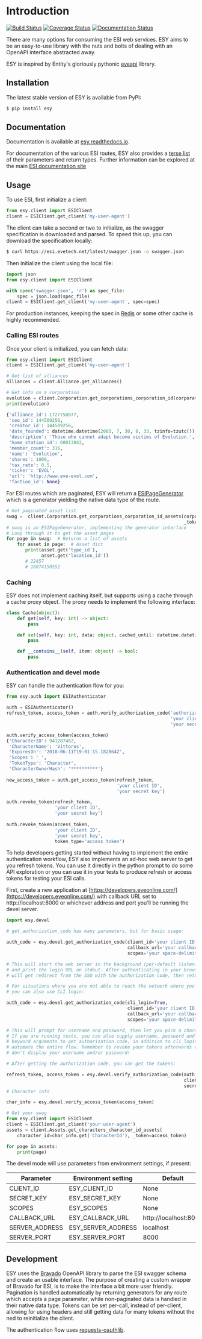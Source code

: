 # Introduction

[![Build Status](https://travis-ci.org/kriberg/esy.svg?branch=master)](https://travis-ci.org/kriberg/esy)
[![Coverage Status](https://coveralls.io/repos/github/kriberg/esy/badge.svg?branch=master)](https://coveralls.io/github/kriberg/esy?branch=master)
[![Documentation Status](https://readthedocs.org/projects/esy/badge/?version=latest)](https://esy.readthedocs.io/en/latest/?badge=latest)

There are many options for consuming the ESI web services. ESY aims to be an easy-to-use library with the nuts and 
bolts of dealing with an OpenAPI interface abstracted away. 

ESY is inspired by Entity's gloriously pythonic [eveapi](https://github.com/ntt/eveapi/) library. 

## Installation

The latest stable version of ESY is available from PyPI:
```bash
$ pip install esy
```

## Documentation

Documentation is available at [esy.readthedocs.io](https://esy.readthedocs.io/en/latest/).

For documentation of the various ESI routes, ESY also provides a 
[terse list](https://esy.readthedocs.io/en/latest/source/esi.html) of their parameters and return types. Further
information can be explored at the main [ESI documentation site](https://esi.evetech.net/ui)

## Usage

To use ESI, first initialize a client:

```python
from esy.client import ESIClient
client = ESIClient.get_client('my-user-agent')
```

The client can take a second or two to initialize, as the swagger specification is downloaded and parsed. To speed this
up, you can download the specification locally:

```bash
$ curl https://esi.evetech.net/latest/swagger.json -o swagger.json
```

Then initialize the client using the local file:

```python
import json
from esy.client import ESIClient

with open('swagger.json', 'r') as spec_file:
    spec = json.load(spec_file)
client = ESIClient.get_client('my-user-agent', spec=spec)
```

For production instances, keeping the spec in [Redis](https://redis.io) or some other cache is highly recommended.

### Calling ESI routes

Once your client is initialized, you can fetch data:

```python
from esy.client import ESIClient
client = ESIClient.get_client('my-user-agent')

# Get list of alliances
alliances = client.Alliance.get_alliances()

# Get info on a corporation
evolution = client.Corporation.get_corporations_corporation_id(corporation_id=144749962)
print(evolution)

{'alliance_id': 1727758877, 
 'ceo_id': 144509256, 
 'creator_id': 144509256, 
 'date_founded': datetime.datetime(2003, 7, 30, 8, 33, tzinfo=tzutc()), 
 'description': 'Those who cannot adapt become victims of Evolution.', 
 'home_station_id': 60013843, 
 'member_count': 316, 
 'name': 'Evolution', 
 'shares': 1000, 
 'tax_rate': 0.5, 
 'ticker': 'EVOL', 
 'url': 'http://www.eve-evol.com', 
 'faction_id': None}
```

For ESI routes which are paginated, ESY will return a [ESIPageGenerator](source/modules.html#esy.client.ESIPageGenerator) which is a generator yielding the 
native data type of the route.   

```python
# Get paginated asset list
swag =  client.Corporation.get_corporations_corporation_id_assets(corporation_id=144749962,
                                                                  _token='esi token')
# swag is an ESIPageGenerator, implementing the generator interface
# Loop through it to get the asset pages
for page in swag:  # Returns a list of assets
    for asset in page:  # Asset dict 
       print(asset.get('type_id'),
             asset.get('location_id'))
       # 22457
       # 16074150552
```

### Caching

ESY does not implement caching itself, but supports using a cache through a cache proxy object. The proxy needs
to implement the following interface:

```python
class Cache(object):    
    def get(self, key: int) -> object: 
        pass

    def set(self, key: int, data: object, cached_until: datetime.datetime):
        pass

    def __contains__(self, item: object) -> bool:
        pass
```

### Authentication and devel mode

ESY can handle the authentication flow for you:

```python
from esy.auth import ESIAuthenticator

auth = ESIAuthenticator()
refresh_token, access_token = auth.verify_authorization_code('authorization code from esi',
                                                             'your client ID',
                                                             'your secret key')

auth.verify_access_token(access_token)
{'CharacterID': 941287462,
 'CharacterName': 'Vittoros',
 'ExpiresOn': '2018-06-11T19:01:15.182864Z',
 'Scopes': ' ',
 'TokenType': 'Character',
 'CharacterOwnerHash': '**********'}
 
new_access_token = auth.get_access_token(refresh_token, 
                                         'your client ID', 
                                         'your secret key')

auth.revoke_token(refresh_token,
                  'your client ID', 
                  'your secret key')
                  
auth.revoke_token(access_token,
                  'your client ID', 
                  'your secret key',
                  token_type='access_token')
```

To help developers getting started without having to implement the entire authentication
workflow, ESY also implements an ad-hoc web server to get you refresh tokens. You can use
it directly in the python prompt to do some API exploration or you can use it in your tests
to produce refresh or access tokens for testing your ESI calls.

First, create a new application at [https://developers.eveonline.com/](https://developers.eveonline.com/)
with callback URL set to http://localhost:8000 or whichever address and port you'll be 
running the devel server.

```python
import esy.devel

# get_authorization_code has many parameters, but for basic usage:

auth_code = esy.devel.get_authorization_code(client_id='your client ID',
                                             callback_url='your callback URL', 
                                             scopes='your space-delimited scopes')

# This will start the web server in the background (per-default listening on localhost:8000)
# and print the login URL on stdout. After authenticating in your browser, the web server 
# will get redirect from the SSO with the authorization code, then return that.

# For situations where you are not able to reach the network where you are running ESY, 
# you can also use CLI login: 

auth_code = esy.devel.get_authorization_code(cli_login=True,
                                             client_id='your client ID',
                                             callback_url='your callback URL', 
                                             scopes='your space-delimited scopes')

# This will prompt for username and password, then let you pick a character.
# If you are running tests, you can also supply username, password and character_id as 
# keyword arguments to get_authorization_code, in addition to cli_login=True. This will
# automate the entire flow. Remember to revoke your tokens afterwards and for bob's sake; 
# don't display your username and/or password!

# After getting the authorization code, you can get the tokens:

refresh_token, access_token = esy.devel.verify_authorization_code(auth_code,
                                                                  client_id='your client ID',
                                                                  secret_key='your secret key')
# Character info

char_info = esy.devel.verify_access_token(access_token)

# Get your swag
from esy.client import ESIClient
client = ESIClient.get_client('your-user-agent')
assets = client.Assets.get_characters_character_id_assets(
    character_id=char_info.get('CharacterId'), _token=access_token)

for page in assets:
    print(page)
```

The devel mode will use parameters from environment settings, if present:

Parameter | Environment setting | Default
---| --- | ---
CLIENT_ID | ESY_CLIENT_ID | None
SECRET_KEY | ESY_SECRET_KEY | None
SCOPES | ESY_SCOPES | None
CALLBACK_URL | ESY_CALLBACK_URL | http://localhost:8000
SERVER_ADDRESS | ESY_SERVER_ADDRESS | localhost
SERVER_PORT | ESY_SERVER_PORT | 8000
 

## Development

ESY uses the [Bravado](https://github.com/Yelp/bravado-core) OpenAPI library to parse the ESI swagger schema and create
an usable interface. The purpose of creating a custom wrapper of Bravado for ESI, is to make the interface a bit more 
user friendly. Pagination is handled automatically by returning generators for any route which accepts a page 
parameter, while non-paginated data is handled in their native data type. Tokens can be set per-call, instead of 
per-client, allowing for using headers and still getting data for many tokens without the ned to reinitialize the client.

The authentication flow uses [requests-oauthlib](https://github.com/requests/requests-oauthlib).

